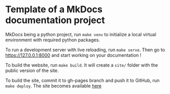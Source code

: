 # Template of a MkDocs documentation project

MkDocs being a python project, run `make venv` to initialize a local virtual environment with required python packages.

To run a development server with live reloading, run `make serve`. Then go to https://127.0.0.1:8000 and start working on your documentation !

To build the website, run `make build`. It will create a `site/` folder with the public version of the site.

To build the site, commit it to gh-pages branch and push it to GitHub, run `make deploy`. The site becomes available [here](https://cea-hpc.github.io/swan/)
